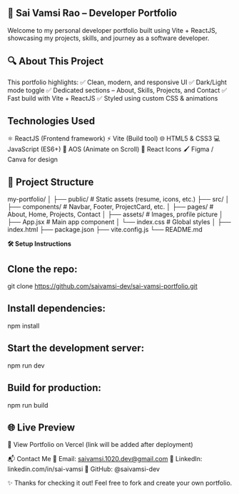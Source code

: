 **🚀 Sai Vamsi Rao – Developer Portfolio**
---
Welcome to my personal developer portfolio built using Vite + ReactJS, showcasing my projects, skills, and journey as a software developer.


🔍 About This Project
--
This portfolio highlights:
✅ Clean, modern, and responsive UI
✅ Dark/Light mode toggle
✅ Dedicated sections – About, Skills, Projects, and Contact
✅ Fast build with Vite + ReactJS
✅ Styled using custom CSS & animations


Technologies Used
--
⚛️ ReactJS (Frontend framework)
⚡ Vite (Build tool)
🌐 HTML5 & CSS3
💻 JavaScript (ES6+)
🎨 AOS (Animate on Scroll)
🔗 React Icons
🖌️ Figma / Canva for design

📂 Project Structure
--
my-portfolio/
│
├── public/              # Static assets (resume, icons, etc.)
├── src/
│   ├── components/      # Navbar, Footer, ProjectCard, etc.
│   ├── pages/           # About, Home, Projects, Contact
│   ├── assets/          # Images, profile picture
│   ├── App.jsx          # Main app component
│   └── index.css        # Global styles
│
├── index.html
├── package.json
├── vite.config.js
└── README.md


**🛠️ Setup Instructions**

Clone the repo:
--
git clone https://github.com/saivamsi-dev/sai-vamsi-portfolio.git

Install dependencies:
--
npm install

Start the development server:
--
npm run dev

Build for production:
--
npm run build


🌐 Live Preview
--
🔗 View Portfolio on Vercel
 (link will be added after deployment)

📬 Contact Me
📧 Email: saivamsi.1020.dev@gmail.com
💼 LinkedIn: linkedin.com/in/sai-vamsi
🐙 GitHub: @saivamsi-dev


✨ Thanks for checking it out! Feel free to fork and create your own portfolio.




















